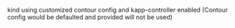 kind using customized contour config and kapp-controller enabled
(Contour config would be defaulted and provided will not be used)
